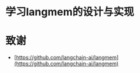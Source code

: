 # 学习langmem的设计与实现



# 致谢

- [https://github.com/langchain-ai/langmem](https://github.com/langchain-ai/langmem)
